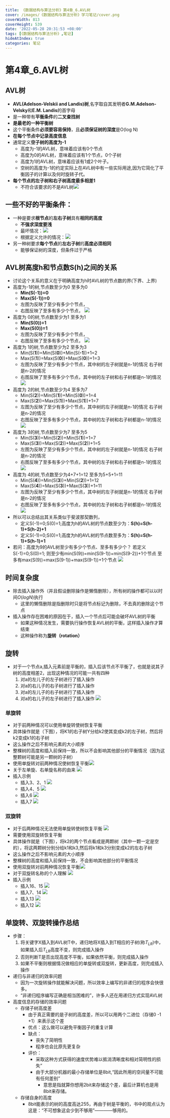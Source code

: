 ```yaml
---
title: 《数据结构与算法分析》第4章_6.AVL树
cover: /images/《数据结构与算法分析》学习笔记/cover.png
coverWidth: 813
coverHeight: 539
date: '2022-05-28 20:31:53 +08:00'
tags: [《数据结构与算法分析》,笔记]
hideAtIndex: true
categories: 笔记
---
```



# 第4章_6.AVL树

## AVL树 
* **AVL(Adelson-Velskii and Landis)树**,名字取自其发明者**G.M.Adelson-Velsky**和**E.M. Landis**的首字母
* 是一种带有**平衡条件**的**二叉查找树**
* **是最老的一种平衡树**
* 这个平衡条件**必须要容易保持**，且**必须保证树的深度**是O(log N)
* **在每个节点中记录高度信息**
* 通常定义**空子树的高度为-1**
  + 高度为-1的AVL树，意味着应该有0个节点
  + 高度为0的AVL树，意味着应该有1个节点，0个子树
  + 高度为1的AVL树，意味着应该有1或2个叶子。
  + 空树的高度为-1的约定实际上在AVL树中有一些实际用途,因为它简化了平衡因子的计算以及何时旋转子代。
* **每个节点的左子树和右子树高度最多相差1**
  + 不符合该要求的不是AVL树![](./images/《数据结构与算法分析》学习笔记/Clipboard_2022-05-31-11-18-54.png)

## 一些不好的平衡条件：
+ 一种是要求**根节点**的**左右子树**具有**相同的高度**
  + **不强求深度要浅**
  + 最坏情况：![](./images/《数据结构与算法分析》学习笔记/Clipboard_2022-05-29-07-06-48.png)
  + 根据定义允许的情况：![](./images/《数据结构与算法分析》学习笔记/Clipboard_2022-05-31-09-04-11.png)
+ 另一种树要求**每个节点**的**左右子树**的**高度必须相同**
  + 能够保证树的深度，但条件过于严格

## **AVL树高度h和节点数S(h)之间的关系**
+ 讨论这个关系的意义在于明确高度为h时AVL树的节点数的界(下界、上界)
+ 高度为-1的树,节点数至少为0 至多为0
  + **Min(S(-1))=0**
  + **Max(S(-1))=0**
  + 左图为反映了至少有多少个节点，
  + 右图反映了至多有多少个节点，
  ![](./images/《数据结构与算法分析》学习笔记/Clipboard_2022-05-31-12-19-50.png)
+ 高度为 0的树,节点数至少为1 至多为1
  + **Min(S(0))=1**
  + **Max(S(0))=1**
  + 左图为反映了至少有多少个节点，
  + 右图反映了至多有多少个节点，
  ![](./images/《数据结构与算法分析》学习笔记/Clipboard_2022-05-31-12-19-26.png)
+ 高度为 1的树,节点数至少为2 至多为3
  + Min(S(**1**))=Min(S(**0**))+Min(S(**-1**))+1=2
  + Max(S(**1**))=Max(S(**0**))+Max(S(**0**))+1=3
  + 左图为反映了至少有多少个节点，其中树的左子树就是n-1的情况 右子树是n-2的情况
  + 右图反映了至多有多少个节点，其中树的左子树和右子树都是n-1的情况
  ![](./images/《数据结构与算法分析》学习笔记/Clipboard_2022-05-31-11-48-10.png)
+ 高度为 2的树,节点数至少为4 至多为7
  + Min(S(**2**))=Min(S(**1**))+Min(S(**0**))+1=4
  + Max(S(**2**))=Max(S(**1**))+Max(S(**1**))+1=7
  + 左图为反映了至少有多少个节点，其中树的左子树就是n-1的情况 右子树是n-2的情况
  + 右图反映了至多有多少个节点，其中树的左子树和右子树都是n-1的情况
  ![](./images/《数据结构与算法分析》学习笔记/Clipboard_2022-05-31-12-12-54.png)
+ 高度为 3的树,节点数至少为7 至多为5
  + Min(S(**3**))=Min(S(**2**))+Min(S(**1**))+1=7
  + Max(S(**3**))=Max(S(**2**))+Max(S(**2**))+1=5
  + 左图为反映了至少有多少个节点，其中树的左子树就是n-1的情况 右子树是n-2的情况
  + 右图反映了至多有多少个节点，其中树的左子树和右子树都是n-1的情况
  ![](./images/《数据结构与算法分析》学习笔记/Clipboard_2022-05-31-12-11-51.png)
+ 高度为 4的树,节点数至少为4+7+1=12 至多为5+5+1=11
  + Min(S(**4**))=Min(S(**3**))+Min(S(**2**))+1=12
  + Max(S(**4**))=Max(S(**3**))+Max(S(**3**))+1=11
  + 左图为反映了至少有多少个节点，其中树的左子树就是n-1的情况 右子树是n-2的情况
  + 右图反映了至多有多少个节点，其中树的左子树和右子树都是n-1的情况
  ![](./images/《数据结构与算法分析》学习笔记/Clipboard_2022-05-31-12-06-39.png)
+ 所以可以总结出其关系类似于斐波那契数列，
  + 定义S(-1)=0;S(0)=1;高度为h的AVL树的节点数至少为：**S(h)=S(h-1)+S(h-2)+1**
  + 定义S(-1)=0;S(0)=1;高度为h的AVL树的节点数至多为：**S(h)=S(h-1)+S(h-1)+1**
+ 若问：高度为9的AVL树至少有多少个节点、至多有多少个？
  若定义S(-1)=0;S(0)=1;
  则至少有min(S(9))=min(S(9-1))+min(S(9-2))+1个节点
  至多有max(S(9))=max(S(9-1))+max(S(9-1))+1个节点
  ![](./images/《数据结构与算法分析》学习笔记/Clipboard_2022-05-31-13-22-18.png)

## 时间复杂度
* 除去插入操作外（并且假设删除操作是懒惰删除），所有树的操作都可以以时间$O(log N)$执行
  * 这里的懒惰删除是指删除时只是将节点标记为删除，不去真的删除这个节点
* 插入操作存在困难的原因在于，插入一个节点后可能会破坏AVL树的平衡
  * 如果这种情况发生，需要执行操作恢复AVL树的平衡，这样插入操作才算结束
  + 这种操作称为**旋转（rotation）**

## 旋转
* 对于一个节点a,插入元素前是平衡的，插入后该节点不平衡了，也就是说其子树的高度相差2，出现这种情况的可能一共有四种
  1. 对a的左儿子的左子树进行了插入操作
  1. 对a的右儿子的右子树进行了插入操作
  1. 对a的左儿子的右子树进行了插入操作
  1. 对a的右儿子的左子树进行了插入操作
  ![](./images/《数据结构与算法分析》学习笔记/Clipboard_2022-06-02-03-22-34.png)

### 单旋转
* 对于前两种情况可以使用单旋转使树恢复平衡
* 具体操作就是（下图），将K1的右子树Y分给k2使其变成k2的左子树，然后将k2变成k1的右子树
* 这么操作之后不影响元素的大小顺序
* 整棵树的高度和插入前保持一致，所以不会影响其他部分的平衡情况（因为这整颗树可能是另一颗树的子树）
* 使用单旋转对前两种情况使树恢复平衡![](./images/《数据结构与算法分析》学习笔记/Clipboard_2022-06-02-04-28-38.png)
* 关于左单旋、右单旋名称的由来
  ![](./images/《数据结构与算法分析》学习笔记/Clipboard_2022-06-01-09-18-34.png)
* 插入示例
  * 插入3、2、1
  ![](./images/《数据结构与算法分析》学习笔记/Clipboard_2022-06-02-04-06-29.png)
  * 插入4、5
  ![](./images/《数据结构与算法分析》学习笔记/Clipboard_2022-06-02-04-06-55.png)
  * 插入6
  ![](./images/《数据结构与算法分析》学习笔记/Clipboard_2022-06-02-04-08-15.png)
  * 插入7
  ![](./images/《数据结构与算法分析》学习笔记/Clipboard_2022-06-02-04-08-41.png)

### 双旋转
* 对于后两种情况无法使用单旋转使树恢复平衡
![](./images/《数据结构与算法分析》学习笔记/Clipboard_2022-06-02-04-18-22.png)
* 需要使用双旋转恢复平衡
* 具体操作就是（下图），将k2的两个节点看成是两颗树（其中一颗一定是空的），将这两颗树分别分给k1和k3,然后将k1和k3分别变成k2的左右子树
* 这么操作之后不影响元素的大小顺序
* 整棵树的高度和插入前保持一致，不会影响其他部分的平衡情况
* 使用双旋转对前两种情况恢复平衡![](./images/《数据结构与算法分析》学习笔记/Clipboard_2022-06-02-04-27-28.png)
* 对于双旋转名称的个人理解
  ![](./images/《数据结构与算法分析》学习笔记/Clipboard_2022-06-02-06-23-14.png)
* 插入示例
  * 插入16、15
  ![](./images/《数据结构与算法分析》学习笔记/Clipboard_2022-06-02-04-35-52.png)
  * 插入7、14
  ![](./images/《数据结构与算法分析》学习笔记/Clipboard_2022-06-02-04-37-04.png)
  * 插入13
  ![](./images/《数据结构与算法分析》学习笔记/Clipboard_2022-06-02-04-37-30.png)
  * 插入12
  ![](./images/《数据结构与算法分析》学习笔记/Clipboard_2022-06-02-04-39-03.png)

## 单旋转、双旋转操作总结
* 步骤：
  1. 将关键字X插入到AVL树T中，递归地将X插入到T相应的子树(称$T_{LR}$)中，如果插入后$T_{LR}$高度不变，则完成插入操作
  1. 否则判断T是否出现高度不平衡，如果依然平衡，则完成插入操作
  1. 如果不平衡则根据情况做相应的单旋转或双旋转，更新高度，则完成插入操作
* 递归与非递归的效率问题
  * 因为一次旋转操作就能解决问题，所以效率上编写的非递归的程序会快很多。
  * “非递归程序编写正确是相当困难的”，许多人还在用递归方式实现AVL树
* 高度信息的存储的效率问题
  + 存储子树高度差
    + 由于真正需要的是子树的高度差，所以可以用两个二进位（存储0 -1 +1）来表示这个差
    + 优点：这么做可以避免平衡因子的重复计算
    + 缺点：
      + 丧失了简明性
      + 程序也会比原先更复杂
    + 评价：
      + 采取这种方式获得的速度优势难以抵消清晰度和相对简明性的损失”
      + 由于大部分机器的最小存储单位是8bit,“因此所用的空间量不可能有任何差别”
        + 意思是指就算你想用2bit来存储这个差，最后计算机也是用8bit来存储。
  + 存储自身的高度
    + 8bit能表示的树的高度高达255，再由于树是平衡的，书中的观点认为这是：“不可想象这会少到不够用”————够用的。
